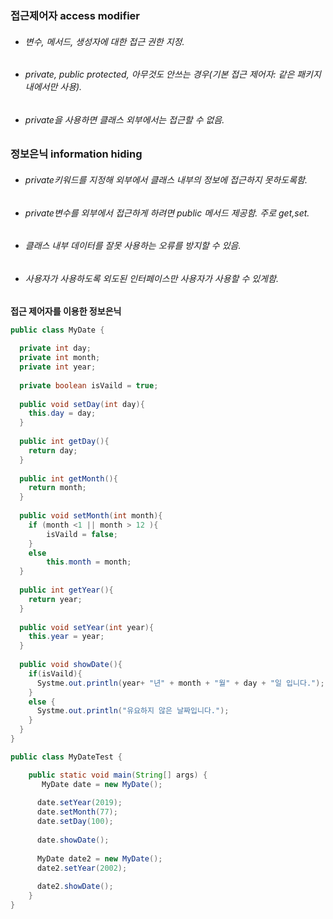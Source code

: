 ### 접근제어자 access modifier
* ###### 변수, 메서드, 생성자에 대한 접근 권한 지정.
* ###### private, public protected, 아무것도 안쓰는 경우(기본 접근 제어자: 같은 패키지 내에서만 사용).
* ###### private을 사용하면 클래스 외부에서는 접근할 수 없음.



### 정보은닉 information hiding
* ###### private키워드를 지정해 외부에서 클래스 내부의 정보에 접근하지 못하도록함.
* ###### private변수를 외부에서 접근하게 하려면 public 메서드 제공함. 주로 get,set.
* ###### 클래스 내부 데이터를 잘못 사용하는 오류를 방지할 수 있음. 
* ###### 사용자가 사용하도록 외도된 인터페이스만 사용자가 사용할 수 있게함.

   
   
**접근 제어자를 이용한 정보은닉**
```java
public class MyDate {

  private int day;
  private int month;
  private int year;
  
  private boolean isVaild = true;
  
  public void setDay(int day){
    this.day = day;
  }
  
  public int getDay(){
    return day; 
  }
  
  public int getMonth(){
    return month;
  }
  
  public void setMonth(int month){
    if (month <1 || month > 12 ){
        isVaild = false;
    }
    else 
        this.month = month;
  }
  
  public int getYear(){
    return year;
  }
  
  public void setYear(int year){
    this.year = year;
  }
  
  public void showDate(){
    if(isVaild){
      Systme.out.println(year+ "년" + month + "월" + day + "일 입니다.");
    }  
    else {
      Systme.out.println("유요하지 않은 날짜입니다.");
    }
  } 
}
```

```java
public class MyDateTest {

 	public static void main(String[] args) {
   	   MyDate date = new MyDate();
       
      date.setYear(2019);
      date.setMonth(77);
      date.setDay(100);
    
      date.showDate();
    
      MyDate date2 = new MyDate();
      date2.setYear(2002);  
    
      date2.showDate();
    }
}
```
